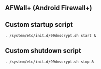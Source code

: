 ## AFWall+ (Android Firewall+)
Custom startup script
--------
```
﻿. /system/etc/init.d/99dnscrypt.sh start &
```
Custom shutdown script
--------
```
. /system/etc/init.d/99dnscrypt.sh stop &
```
